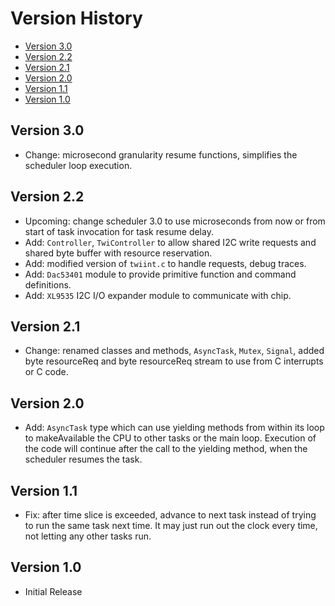 # Version History

[TOC]: #

- [Version 3.0](#version-30)
- [Version 2.2](#version-22)
- [Version 2.1](#version-21)
- [Version 2.0](#version-20)
- [Version 1.1](#version-11)
- [Version 1.0](#version-10)


## Version 3.0

* Change: microsecond granularity resume functions, simplifies the
  scheduler loop execution.

## Version 2.2

* Upcoming: change scheduler 3.0 to use microseconds from now or from
  start of task invocation for task resume delay.
* Add: `Controller`, `TwiController` to allow shared I2C write requests
  and shared byte buffer with resource reservation.
* Add: modified version of `twiint.c` to handle requests, debug traces.
* Add: `Dac53401` module to provide primitive function and command
  definitions.
* Add: `XL9535` I2C I/O expander module to communicate with chip.

## Version 2.1

* Change: renamed classes and methods, `AsyncTask`, `Mutex`, `Signal`,
  added byte resourceReq and byte resourceReq stream to use from C interrupts or C
  code.

## Version 2.0

* Add: `AsyncTask` type which can use yielding methods from within
  its loop to makeAvailable the CPU to other tasks or the main loop. Execution
  of the code will continue after the call to the yielding method, when
  the scheduler resumes the task.

## Version 1.1

* Fix: after time slice is exceeded, advance to next task instead of
  trying to run the same task next time. It may just run out the clock
  every time, not letting any other tasks run.

## Version 1.0

* Initial Release

